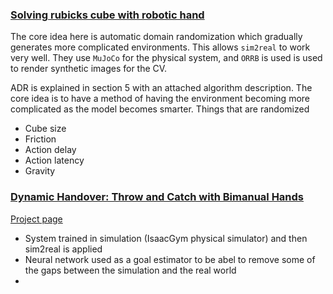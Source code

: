 ### [Solving rubicks cube with robotic hand](https://arxiv.org/pdf/1910.07113.pdf)
The core idea here is automatic domain randomization which gradually generates more complicated environments. This allows `sim2real` to work very well.
They use `MuJoCo` for the physical system, and `ORRB` is used is used to render synthetic images for the CV.

ADR is explained in section 5 with an attached algorithm description. The core idea is to have a method of having the environment becoming more complicated as the model becomes smarter.
Things that are randomized
- Cube size
- Friction
- Action delay
- Action latency
- Gravity

### [Dynamic Handover: Throw and Catch with Bimanual Hands](https://arxiv.org/pdf/2309.05655.pdf)
[Project page](https://binghao-huang.github.io/dynamic_handover/)
- System trained in simulation (IsaacGym physical simulator) and then sim2real is applied
- Neural network used as a goal estimator to be abel to remove some of the gaps between the simulation and the real world
- 
